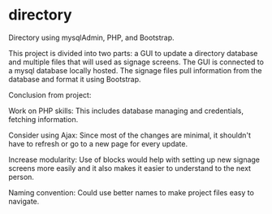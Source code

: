 # directory
Directory using mysqlAdmin, PHP, and Bootstrap.

This project is divided into two parts: a GUI to update a directory database and multiple files that will used as signage screens. The GUI is connected to a mysql database locally hosted. The signage files pull information from the database and format it using Bootstrap.


Conclusion from project:


Work on PHP skills: This includes database managing and credentials, fetching information.

Consider using Ajax: Since most of the changes are minimal, it shouldn't have to refresh or go to a new page for every update.

Increase modularity: Use of blocks would help with setting up new signage screens more easily and it also makes it easier to understand to the next person.

Naming convention: Could use better names to make project files easy to navigate.
